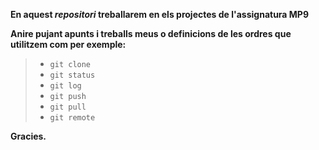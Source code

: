 **En aquest *repositori* treballarem en els projectes de l'assignatura MP9**

**Anire pujant apunts i treballs meus o definicions de les ordres que utilitzem com per exemple:**
> * `git clone`
> * `git status`
> * `git log`
> * `git push`
> * `git pull`
> * `git remote`

**Gracies.**
